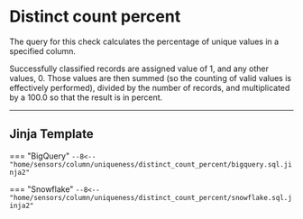 # Distinct count percent
The query for this check calculates the percentage of unique values in a specified column.

Successfully classified records are assigned value of 1, and any other values, 0.
Those values are then summed (so the counting of valid values is effectively performed), divided by the number of records,
and multiplicated by a 100.0 so that the result is in percent.
___
## Jinja Template
=== "BigQuery"
    ```
    --8<-- "home/sensors/column/uniqueness/distinct_count_percent/bigquery.sql.jinja2"
    ```

=== "Snowflake"
    ```
    --8<-- "home/sensors/column/uniqueness/distinct_count_percent/snowflake.sql.jinja2"
    ```